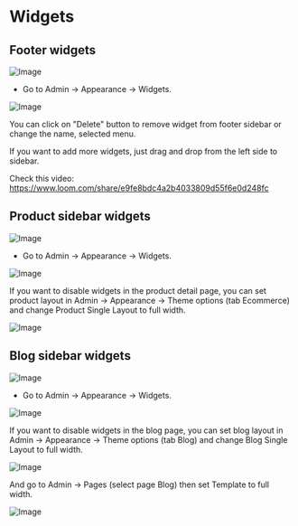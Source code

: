 # Widgets

## Footer widgets

![Image](https://live.staticflickr.com/65535/51300652917_b263241793_b.jpg)

- Go to Admin -> Appearance -> Widgets.

![Image](https://live.staticflickr.com/65535/51302415455_6c9c01259d_b.jpg)

You can click on "Delete" button to remove widget from footer sidebar or change the name, selected menu.

If you want to add more widgets, just drag and drop from the left side to sidebar.

Check this video: https://www.loom.com/share/e9fe8bdc4a2b4033809d55f6e0d248fc

## Product sidebar widgets

![Image](https://live.staticflickr.com/65535/51302420715_ee6d68f032_b.jpg)

- Go to Admin -> Appearance -> Widgets.

![Image](https://live.staticflickr.com/65535/51301593788_fac45bbf9e_b.jpg)

If you want to disable widgets in the product detail page, you can set product layout in
Admin -> Appearance -> Theme options (tab Ecommerce) and change Product Single Layout to full width.

![Image](https://live.staticflickr.com/65535/51302122444_5ee49ed1f9_b.jpg)

## Blog sidebar widgets

![Image](https://live.staticflickr.com/65535/51302424620_268f4e8624_b.jpg)

- Go to Admin -> Appearance -> Widgets.

![Image](https://live.staticflickr.com/65535/51302124384_bc6613e147_b.jpg)

If you want to disable widgets in the blog page, you can set blog layout in
Admin -> Appearance -> Theme options (tab Blog) and change Blog Single Layout to full width.

![Image](https://live.staticflickr.com/65535/51301599173_6d710a4ac3_b.jpg)

And go to Admin -> Pages (select page Blog) then set Template to full width.

![Image](https://live.staticflickr.com/65535/51300666822_aac4bbb3b4_b.jpg)
